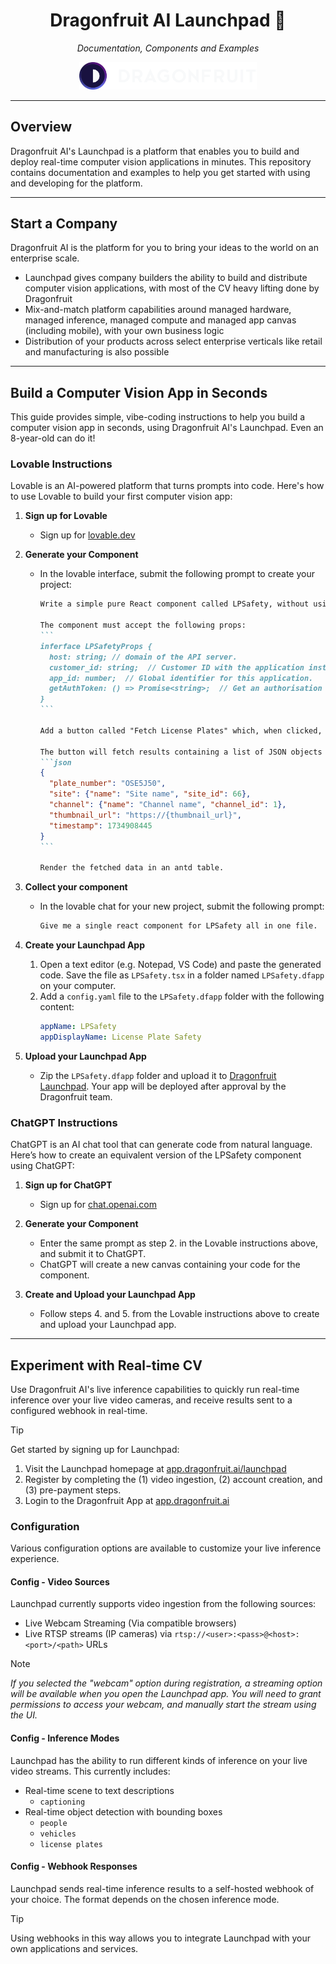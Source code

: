 
<h1 align="center">Dragonfruit AI Launchpad 🚀</h1>

<p align="center">
    <i>Documentation, Components and Examples</i>
</p>

<p align="center">
    <a href="https://app.dragonfruit.ai/launchpad" target="_blank">
        <img alt="DragonFruit AI Logo" src="docs/copyright/df-logo.png" width=284/>
    </a>
</p>


----------------------

## Overview

Dragonfruit AI's Launchpad is a platform that enables you to build and deploy
real-time computer vision applications in minutes. This repository contains
documentation and examples to help you get started with using and developing
for the platform.

----------------------

## Start a Company

Dragonfruit AI is the platform for you to bring your ideas to the world on an enterprise scale.

- Launchpad gives company builders the ability to build and distribute computer vision
  applications, with most of the CV heavy lifting done by Dragonfruit
- Mix-and-match platform capabilities around managed hardware, managed inference, managed compute
  and managed app canvas (including mobile), with your own business logic
- Distribution of your products across select enterprise verticals like retail and manufacturing
  is also possible

----------------------

## Build a Computer Vision App in Seconds

This guide provides simple, vibe-coding instructions to help you build a
computer vision app in seconds, using Dragonfruit AI's Launchpad. Even
an 8-year-old can do it!

### Lovable Instructions

Lovable is an AI-powered platform that turns prompts into code. Here's how
to use Lovable to build your first computer vision app:

1. **Sign up for Lovable**
    - Sign up for [lovable.dev](https://lovable.dev)

2. **Generate your Component**
    - In the lovable interface, submit the following prompt to create your project:

      `````markdown
      Write a simple pure React component called LPSafety, without using pre-existing imports. Only `antd` and `axios` can be used.

      The component must accept the following props:
      ```
      inferface LPSafetyProps {
        host: string; // domain of the API server.
        customer_id: string;  // Customer ID with the application installed.
        app_id: number;  // Global identifier for this application.
        getAuthToken: () => Promise<string>;  // Get an authorisation token for making requests.
      }
      ```

      Add a button called "Fetch License Plates" which, when clicked, calls the "get_plates" endpoint using axios, authenticating with the token obtained from getAuthToken(). The endpoint URL is constructed using the host prop.

      The button will fetch results containing a list of JSON objects like this one:
      ```json
      {
        "plate_number": "OSE5J50",
        "site": {"name": "Site name", "site_id": 66},
        "channel": {"name": "Channel name", "channel_id": 1},
        "thumbnail_url": "https://{thumbnail_url}",
        "timestamp": 1734908445
      }
      ```

      Render the fetched data in an antd table.
      `````

3. **Collect your component**
   - In the lovable chat for your new project, submit the following prompt:
     `````markdown
     Give me a single react component for LPSafety all in one file.
     `````

4. **Create your Launchpad App**
   1. Open a text editor (e.g. Notepad, VS Code) and paste the generated code.
     Save the file as `LPSafety.tsx` in a folder named `LPSafety.dfapp` on your computer.
   2. Add a `config.yaml` file to the `LPSafety.dfapp` folder with the following content:
      ```yaml
      appName: LPSafety
      appDisplayName: License Plate Safety
      ```

5. **Upload your Launchpad App**
   - Zip the `LPSafety.dfapp` folder and upload it to [Dragonfruit Launchpad](https://app.dragonfruit.ai/apps/120).
     Your app will be deployed after approval by the Dragonfruit team.


### ChatGPT Instructions

ChatGPT is an AI chat tool that can generate code from natural language. Here’s how to
create an equivalent version of the LPSafety component using ChatGPT:

1. **Sign up for ChatGPT**
    - Sign up for [chat.openai.com](https://chat.openai.com)

2. **Generate your Component**
   - Enter the same prompt as step 2. in the Lovable instructions above, and submit it to ChatGPT.
   - ChatGPT will create a new canvas containing your code for the component.

3. **Create and Upload your Launchpad App**
   - Follow steps 4. and 5. from the Lovable instructions above to create and upload your Launchpad app.


----------------------

## Experiment with Real-time CV

Use Dragonfruit AI's live inference capabilities to quickly run real-time
inference over your live video cameras, and receive results sent to a
configured webhook in real-time.

> [!TIP]
> Get started by signing up for Launchpad:
> 1. Visit the Launchpad homepage at [app.dragonfruit.ai/launchpad](https://app.dragonfruit.ai/launchpad)
> 2. Register by completing the (1) video ingestion, (2) account creation, and (3) pre-payment steps.
> 3. Login to the Dragonfruit App at [app.dragonfruit.ai](https://app.dragonfruit.ai)

### Configuration

Various configuration options are available to customize your live inference experience.

#### Config - Video Sources

Launchpad currently supports video ingestion from the following sources:
- Live Webcam Streaming (Via compatible browsers)
- Live RTSP streams (IP cameras) via `rtsp://<user>:<pass>@<host>:<port>/<path>` URLs

> [!NOTE]
> _If you selected the "webcam" option during registration, a streaming option will be available 
> when you open the Launchpad app. You will need to grant permissions to access your webcam, and 
> manually start the stream using the UI._

#### Config - Inference Modes

Launchpad has the ability to run different kinds of inference on your live video streams.
This currently includes:
- Real-time scene to text descriptions
  - `captioning`
- Real-time object detection with bounding boxes
  - `people`
  - `vehicles`
  - `license plates`

#### Config - Webhook Responses

Launchpad sends real-time inference results to a self-hosted webhook of your choice.
The format depends on the chosen inference mode.

> [!TIP]
> Using webhooks in this way allows you to integrate Launchpad with your own applications and services.

